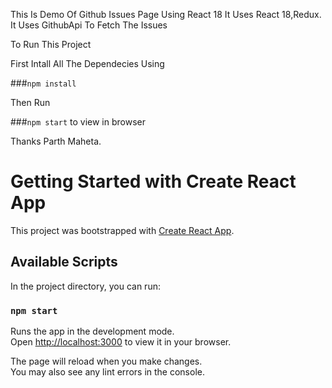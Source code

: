 This Is Demo Of Github Issues Page Using React 18
It Uses React 18,Redux.
It Uses GithubApi To Fetch The Issues

To Run This Project

First Intall All The Dependecies Using

###`npm install`

Then Run

###`npm start` to view in browser

Thanks Parth Maheta.

# Getting Started with Create React App

This project was bootstrapped with [Create React App](https://github.com/facebook/create-react-app).

## Available Scripts

In the project directory, you can run:

### `npm start`

Runs the app in the development mode.\
Open [http://localhost:3000](http://localhost:3000) to view it in your browser.

The page will reload when you make changes.\
You may also see any lint errors in the console.
